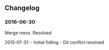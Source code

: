 ## Changelog

### 2016-06-30

Merge mess. Resolved

2015-07-31: 
	- Initial fidling
	- Git conflict resolved